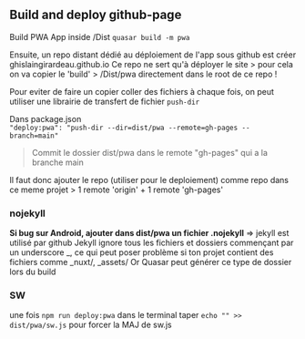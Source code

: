 ## Build and deploy github-page

Build PWA App inside /Dist
`quasar build -m pwa`

Ensuite, un repo distant dédié au déploiement de l'app sous github est créer ghislaingirardeau.github.io
Ce repo ne sert qu'à déployer le site > pour cela on va copier le 'build' > /Dist/pwa directement dans le root de ce repo !

Pour eviter de faire un copier coller des fichiers à chaque fois, on peut utiliser une librairie de transfert de fichier `push-dir`

Dans package.json  
`"deploy:pwa": "push-dir --dir=dist/pwa --remote=gh-pages --branch=main"`

> Commit le dossier dist/pwa dans le remote "gh-pages" qui a la branche main

Il faut donc ajouter le repo (utiliser pour le deploiement) comme repo dans ce meme projet > 1 remote 'origin' + 1 remote 'gh-pages'

### nojekyll

**Si bug sur Android, ajouter dans dist/pwa un fichier .nojekyll**
=> jekyll est utilisé par github
Jekyll ignore tous les fichiers et dossiers commençant par un underscore \_, ce qui peut poser problème si ton projet contient des fichiers comme \_nuxt/, \_assets/
Or Quasar peut générer ce type de dossier lors du build

### SW

une fois `npm run deploy:pwa` dans le terminal taper `echo "" >> dist/pwa/sw.js` pour forcer la MAJ de sw.js
